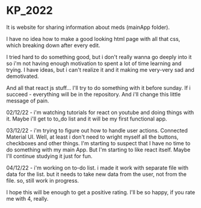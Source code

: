 # KP_2022
It is website for sharing information about meds (mainApp folder).

I have no idea how to make a good looking html page with all that css, which breaking down after every edit. 

I tried hard to do something good, but i don't really wanna go deeply into it so i'm not having enough motivation to spent a lot of time learning and trying. I have ideas, but i can't realize it and it making me very-very sad and demotivated.

And all that react js  stuff... I'll try to do something with it before sunday. If i succeed - everything will be in the repository. And i'll change this little message of pain.

02/12/22 - i'm watching tutorials for react on youtube and doing things with it. Maybe i'll get to to_do list and it will be my first functional app.

03/12/22 - i'm trying to figure out how to handle user actions. Connected Material UI. Well, at least i don't need to wright myself all the buttons, checkboxes and other things. I'm starting to suspect that I have no time to do something with my main App. But I'm starting to like react itself. Maybe I'll continue studying it just for fun.

04/12/22 - i'm working on to-do list. i made it work with separate file with data for the list. but it needs to take new data from the user, not from the file. so, still work in progress. 


I hope this will be enough to get a positive rating. I'll be so happy, if you rate me with 4, really. 
